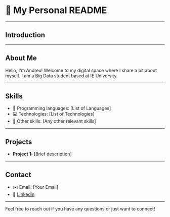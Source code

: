# 👋 My Personal README

***

## Introduction


***

## About Me
Hello, I'm Andreu! Welcome to my digital space where I share a bit about myself. I am a Big Data student based at IE University. 
***

## Skills
- 🚀 Programming languages: [List of Languages]
- 💻 Technologies: [List of Technologies]
- 🔧 Other skills: [Any other relevant skills]

***

## Projects
- **Project 1:** [Brief description]

***

## Contact
- ✉️ Email: [Your Email]
- 🔗 [Linkedin](https://www.linkedin.com/in/andreuartigues/) 

***

Feel free to reach out if you have any questions or just want to connect!
